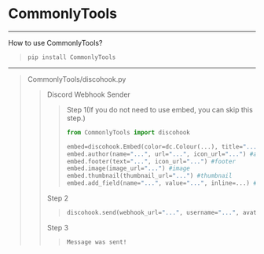 # CommonlyTools

----------

How to use CommonlyTools?
>```pip install CommonlyTools```
----------

>CommonlyTools/discohook.py
>>Discord Webhook Sender
>>>Step 1(If you do not need to use embed, you can skip this step.)
>>>```py
>>>from CommonlyTools import discohook
>>>
>>>embed=discohook.Embed(color=dc.Colour(...), title="...", description="...") #If you need, you can enter the colour, title or descriotion
>>>embed.author(name="...", url="...", icon_url="...") #author
>>>embed.footer(text="...", icon_url="...") #footer
>>>embed.image(image_url="...") #image
>>>embed.thumbnail(thumbnail_url="...") #thumbnail
>>>embed.add_field(name="...", value="...", inline=...) #add_field #This function can unlimited superposition.
>>>```
>>
>>Step 2
>>>```py
>>>discohook.send(webhook_url="...", username="...", avatar_url="...", content="...", embeds=[...])
>>>```
>>
>>Step 3
>>>```
>>>Message was sent!
>>>```
